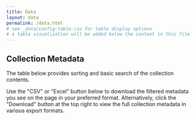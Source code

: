 ```yaml
---
title: Data
layout: data
permalink: /data.html
# see _data/config-table.csv for table display options
# a table visualization will be added below the content in this file
---
```


## Collection Metadata

The table below provides sorting and basic search of the collection contents.  

Use the "CSV" or "Excel" button below to download the filtered metadata you see on the page in your preferred format. 
Alternatively, click the "Download" button at the top right to view the full collection metadata in various export formats. 
